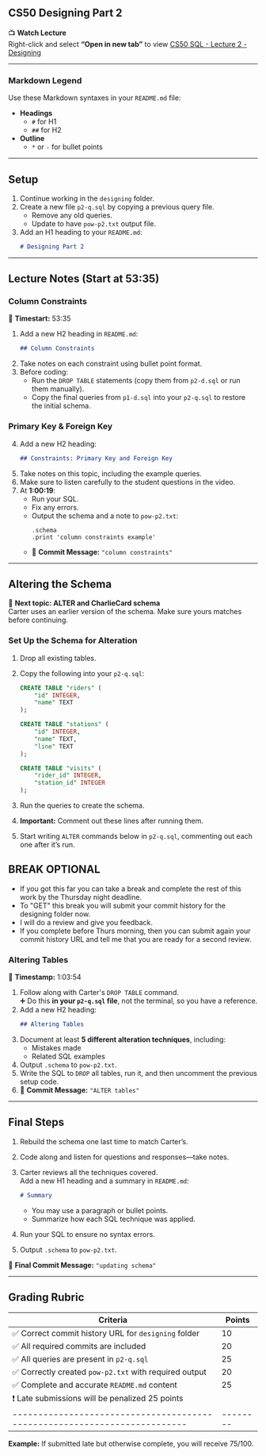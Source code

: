 ## CS50 Designing Part 2

📺 **Watch Lecture**  
Right-click and select **“Open in new tab”** to view [CS50 SQL - Lecture 2 - Designing](https://www.youtube.com/watch?v=QzRW6bfv3Fo)

---

### Markdown Legend

Use these Markdown syntaxes in your `README.md` file:

- **Headings**
  - `#` for H1
  - `##` for H2
- **Outline**
  - `*` or `-` for bullet points

---

## Setup

1. Continue working in the `designing` folder.
2. Create a new file `p2-q.sql` by copying a previous query file.
   - Remove any old queries.
   - Update to have `pow-p2.txt` output file.
3. Add an H1 heading to your `README.md`:  
   ```markdown
   # Designing Part 2
   ```

---

## Lecture Notes (Start at 53:35)

### Column Constraints

📍 **Timestart:** 53:35  
1. Add a new H2 heading in `README.md`:
   ```markdown
   ## Column Constraints
   ```
2. Take notes on each constraint using bullet point format.
3. Before coding:
   - Run the `DROP TABLE` statements (copy them from `p2-d.sql` or run them manually).
   - Copy the final queries from `p1-d.sql` into your `p2-q.sql` to restore the initial schema.

### Primary Key & Foreign Key

4. Add a new H2 heading:
   ```markdown
   ## Constraints: Primary Key and Foreign Key
   ```
5. Take notes on this topic, including the example queries.
6. Make sure to listen carefully to the student questions in the video.
7. At **1:00:19**:
   - Run your SQL.
   - Fix any errors.
   - Output the schema and a note to `pow-p2.txt`:
     ```
     .schema
     .print 'column constraints example'
     ```
   - 💾 **Commit Message:** `"column constraints"`


---

## Altering the Schema

📍 **Next topic: ALTER and CharlieCard schema**  
Carter uses an earlier version of the schema. Make sure yours matches before continuing.

### Set Up the Schema for Alteration

1. Drop all existing tables.
2. Copy the following into your `p2-q.sql`:

    ```sql
    CREATE TABLE "riders" (
        "id" INTEGER,
        "name" TEXT
    );

    CREATE TABLE "stations" (
        "id" INTEGER,
        "name" TEXT,
        "line" TEXT
    );

    CREATE TABLE "visits" (
        "rider_id" INTEGER,
        "station_id" INTEGER
    );
    ```

3. Run the queries to create the schema.
4. **Important:** Comment out these lines after running them.
5. Start writing `ALTER` commands below in `p2-q.sql`, commenting out each one after it’s run.

## BREAK OPTIONAL  
- If you got this far you can take a break and complete the rest of this work by the Thursday night deadline.  
- To "GET" this break you will submit your commit history for the designing folder now.
- I will do a review and give you feedback.
- If you complete before Thurs morning, then you can submit again your commit history URL and tell me that you are ready for a second review. 

### Altering Tables

📍 **Timestamp:** 1:03:54  
1. Follow along with Carter's `DROP TABLE` command.  
   ➕ Do this **in your `p2-q.sql` file**, not the terminal, so you have a reference.
2. Add a new H2 heading:
   ```markdown
   ## Altering Tables
   ```
3. Document at least **5 different alteration techniques**, including:
   - Mistakes made
   - Related SQL examples
4. Output `.schema` to `pow-p2.txt`.
5. Write the SQL to `DROP` all tables, run it, and then uncomment the previous setup code.
6. 💾 **Commit Message:** `"ALTER tables"`

---

## Final Steps

1. Rebuild the schema one last time to match Carter’s.
2. Code along and listen for questions and responses—take notes.
3. Carter reviews all the techniques covered.  
   Add a new H1 heading and a summary in `README.md`:
   ```markdown
   # Summary
   ```
   - You may use a paragraph or bullet points.
   - Summarize how each SQL technique was applied.

4. Run your SQL to ensure no syntax errors.
5. Output `.schema` to `pow-p2.txt`.

💾 **Final Commit Message:** `"updating schema"`

---

## Grading Rubric

| Criteria                                                                | Points |
|-------------------------------------------------------------------------|--------|
| ✅ Correct commit history URL for `designing` folder                    | 10     |
| ✅ All required commits are included                                    | 20     |
| ✅ All queries are present in `p2-q.sql`                                | 25     |
| ✅ Correctly created `pow-p2.txt` with required output                  | 20     |
| ✅ Complete and accurate `README.md` content                            | 25     |
| ❗ Late submissions will be penalized 25 points                         |        |
|-------------------------------------------------------------------------|--------|
**Example:** If submitted late but otherwise complete, you will receive 75/100.
